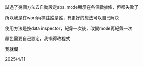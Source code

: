 試過了幾個方法去自動設定abs_mode顯示在各個數據條，但都失敗了

所以我是在word內標註誰是誰，有更好的想法可以自己解決

使用方法是按data inspector，紀錄一次後，改變mode再紀錄一次

顏色需要自己設定，我懶得改程式

我就爛

2025/4/11
